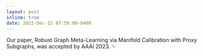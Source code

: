 ```yaml
---
layout: post
inline: true
date: 2022-Dec-12 07:59:00-0400
---
```


Our paper, Robust Graph Meta-Learning via Manifold Calibration with Proxy Subgraphs, was accepted by AAAI 2023.
:sparkles: 

